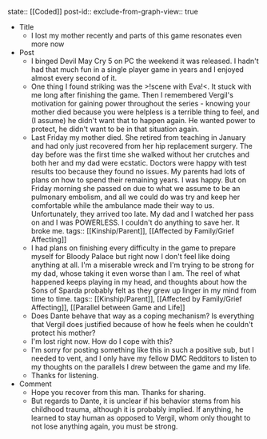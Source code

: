 state:: [[Coded]]
post-id::
exclude-from-graph-view:: true

- Title
  - I lost my mother recently and parts of this game resonates even more now
- Post
  - I binged Devil May Cry 5 on PC the weekend it was released. I hadn't had that much fun in a single player game in years and I enjoyed almost every second of it.
  - One thing I found striking was the >!scene with Eva!<. It stuck with me long after finishing the game. Then I remembered Vergil's motivation for gaining power throughout the series - knowing your mother died because you were helpless is a terrible thing to feel, and (I assume) he didn't want that to happen again. He wanted power to protect, he didn't want to be in that situation again.
  - Last Friday my mother died. She retired from teaching in January and had only just recovered from her hip replacement surgery. The day before was the first time she walked without her crutches and both her and my dad were ecstatic. Doctors were happy with test results too because they found no issues. My parents had lots of plans on how to spend their remaining years. I was happy. But on Friday morning she passed on due to what we assume to be an pulmonary embolism, and all we could do was try and keep her comfortable while the ambulance made their way to us. Unfortunately, they arrived too late. My dad and I watched her pass on and I was POWERLESS. I couldn't do anything to save her. It broke me.
    tags:: [[Kinship/Parent]], [[Affected by Family/Grief Affecting]]
  - I had plans on finishing every difficulty in the game to prepare myself for Bloody Palace but right now I don't feel like doing anything at all. I'm a miserable wreck and I'm trying to be strong for my dad, whose taking it even worse than I am. The reel of what happened keeps playing in my head, and thoughts about how the Sons of Sparda probably felt as they grew up linger in my mind from time to time.
    tags:: [[Kinship/Parent]], [[Affected by Family/Grief Affecting]], [[Parallel between Game and Life]]
  - Does Dante behave that way as a coping mechanism? Is everything that Vergil does justified because of how he feels when he couldn't protect his mother?
  - I'm lost right now. How do I cope with this?
  - I'm sorry for posting something like this in such a positive sub, but I needed to vent, and I only have my fellow DMC Redditors to listen to my thoughts on the parallels I drew between the game and my life.
  - Thanks for listening.
- Comment
  - Hope you recover from this man. Thanks for sharing.
  - But regards to Dante, it is unclear if his behavior stems from his childhood trauma, although it is probably implied. If anything, he learned to stay human as opposed to Vergil, whom only thought to not lose anything again, you must be strong.

